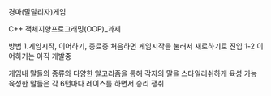 경마(말달리자)게임

C++ 객체지향프로그래밍(OOP)_과제

방법
1.게임시작, 이어하기, 종료중 처음하면 게임시작을 눌러서 새로하기로 진입
1-2 이어하기는 아직 개발중

게임내 말들의 종류와 다양한 알고리즘을 통해 각자의 말을 스타일리쉬하게 육성 가능
육성한 말들은 각 6턴마다 레이스를 하면서 승리 쟁취

